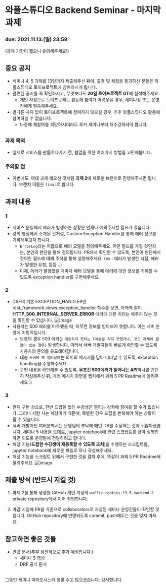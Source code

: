 # 와플스튜디오 Backend Seminar - 마지막 과제

### due: 2021.11.13.(일) 23:59 
(과제 기한이 짧으니 유의해주세요!)

  
## 중요 공지
- 세미나 4, 5 과제를 13일까지 제출해주신 뒤에, 출결 및 채점을 통과하신 분들은 와플스튜디오 토이프로젝트에 참여하시게 됩니다.
- 관련된 공지를 꼭 확인하시고, 무엇보다도 **20일 토이프로젝트 OT**에 참석해주세요. 
  - 개인 사정으로 토이프로젝트 활동에 참여가 어려우실 경우, 세미나장 또는 운영진에게 말씀해주세요.
- 별다른 사유 없이 토이프로젝트에 참여하지 않으실 경우, 추후 와플스튜디오 활동에 참여하실 수 없습니다. 
  - 나중에 재참여를 희망하시더라도 루키 세미나부터 재수강하셔야 합니다.

##

### 과제 목적
- 실제로 서비스를 만들어나가기 전, 협업을 위한 여러가지 방법을 고민해봅니다.

### 주의할 점
- 이번에도, 여태 과제 해오신 것처럼 **과제 2**에 새로운 브랜치로 진행해주시면 됩니다. 브랜치 이름은 `final`로 합니다.

## 과제 내용

### 1
- 서비스 운영에서 에러가 발생하는 상황은 언제나 예의주시할 필요가 있습니다.
- 강의 영상에서 소개된 것처럼, Custom Exception Handler를 통해 에러 정보를 기록해두고자 합니다.
  - `ErrorLog`라는 이름으로 에러 모델을 정의해주세요. 어떤 필드를 가질 것인지는, 본인의 판단을 통해 정의합니다. PR에서 확인할 수 있도록, 본인이 판단에서 정의한 필드에 대해 주석을 통해 설명해주세요.
  (ex : 에러가 발생한 시점, 에러가 발생한 요청, 등등 ..)
  - 이제, 에러가 발생했을 때마다 에러 모델을 통해 에러에 대한 정보를 기록할 수 있도록 exception handler를 구현해주세요.

### 2
- DRF의 기본 EXCEPTION_HANDLER인 rest_framework.views.exception_handler 함수를 보면, 아래와 같이 **HTTP_500_INTERNAL_SERVER_ERROR** 에러에 대한 처리는 해주지 않는 것을 확인할 수 있습니다.
  ![image](https://user-images.githubusercontent.com/54717129/140641598-b4c02ec1-034b-4931-b5f0-d6a8ce47fb65.png)
- 사용자는 500 에러를 마주했을 때, 아무런 정보를 받아보지 못합니다. 이는 서버 운영에 치명적입니다.
  - 보통의 경우 500 에러는 `대응하지 못하는 (예상을 하지 못했거나, 코드 자체에 결함이 있는 경우)` 발생합니다. 따라서 서버 개발자들이 빠르게 확인할 수 있도록 사용자의 문의를 유도해야합니다. 
  - 대충 `서버에 꼭 알려달라`는 의미의 메시지를 담아 나타날 수 있도록, exception handling을 수행해주세요.
  - 구현 내용을 확인해볼 수 있도록, **무조건 500에러가 일어나는 API**하나를 간단히 작성해주신 뒤, 에러 메시지 화면을 캡처해서 과제 5 PR Readme에 올려주세요 :)
 
### 3
- 현재 구현 상으로, 한번 드랍을 했던 수강생은 열리는 강좌에 참여를 할 수가 없습니다. 그러나 사람 사는 세상이기 때문에, 특별한 경우 드랍을 번복해야 하는 상황이 올 수 있습니다.
- 서버 개발자인 여러분께서는 운영팀의 부탁에 매번 DB를 수정하는 것이 귀찮아졌습니다. 세미나 5 내용을 토대로, jupyter notebook에 관련 스크립트를 담아 실행만 하면 되도록 운영팀에 전달하려고 합니다.
- 해당 기능(**드랍한 수강생이 재등록할 수 있도록 조치**)을 수행하는 스크립트를, jupyter notebook에 새로운 파일로 하나 작성해주세요.
- 해당 기능을 스크립트 위에서 구현한 것을 캡처 후에, 똑같이 과제 5 PR Readme에 올려주세요. 
  ![image](https://user-images.githubusercontent.com/54717129/140641887-a5a11a63-7468-4a2c-979c-75d200dfd491.png)         


## 제출 방식 (반드시 지킬 것)
1. 과제 2를 통해 생성한 GitHub 개인 계정의 `waffle-rookies-19.5-backend-2` private repository에서 이어 작업합니다.

2. 마감 시점에 PR을 기준으로 collaborators로 지정된 세미나 운영진들이 확인할 것입니다. GitHub repository에 반영되도록 commit, push해두는 것을 잊지 마세요.

## 참고하면 좋은 것들
- 관련 문서(추후 점진적으로 추가 예정입니다.)
    - 세미나 5 영상
    - DRF 공식 문서

## 
 그동안 세미나 따라오시느라 정말 수고 많으셨습니다. 감사합니다.
 
